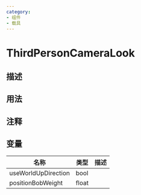 ```yaml
---
category: 
- 组件
- 载具
---
```

# ThirdPersonCameraLook
## 描述

## 用法

## 注释

## 变量
| 名称 | 类型 | 描述 |
| ----------- | ----------- | ----------- |
| useWorldUpDirection  | bool |  |  
| positionBobWeight  | float |  |  
